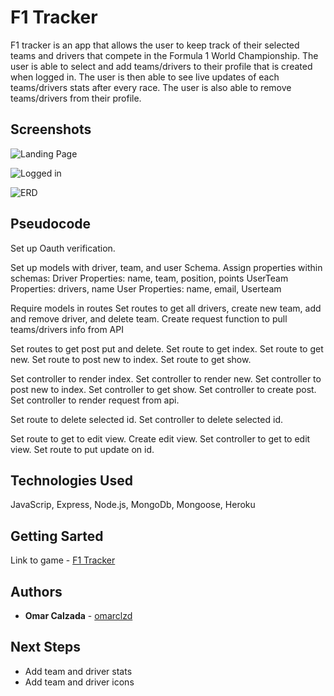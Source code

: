# F1 Tracker

F1 tracker is an app that allows the user to keep track of their selected teams and drivers that compete in the Formula 1 World Championship. The user is able to select and add teams/drivers to their profile that is created when logged in. The user is then able to see live updates of each teams/drivers stats after every race. The user is also able to remove teams/drivers from their profile.


## Screenshots

 ![Landing Page](../master/images/f1-tracker.png)

![Logged in](../master/images/f1-tracker-loggedin.png)

![ERD](../master/images/erd.png)



## Pseudocode



Set up Oauth verification. 

Set up models with driver, team, and user Schema. 
Assign properties within schemas:
Driver Properties: name, team, position, points
UserTeam Properties: drivers, name
User Properties: name, email, Userteam

Require models in routes
Set routes to get all drivers, create new team, add and remove driver, and delete team.
Create request function to pull teams/drivers info from API

Set routes to get post put and delete.
Set route to get index.
Set route to get new.
Set route to post new to index.
Set route to get show.

Set controller to render index.
Set controller to render new.
Set controller to post new to index.
Set controller to get show.
Set controller to create post.
Set controller to render request from api. 

Set route to delete selected id.
Set controller to delete selected id.

Set route to get to edit view.
Create edit view.
Set controller to get to edit view.
Set route to put update on id.




## Technologies Used

JavaScrip, Express, Node.js, MongoDb, Mongoose, Heroku

## Getting Sarted 

Link to game - [F1 Tracker](https://whispering-mountain-71039.herokuapp.com)

## Authors

* **Omar Calzada** - [omarclzd](https://github.com/omarclzd)

## Next Steps

* Add team and driver stats
* Add team and driver icons




